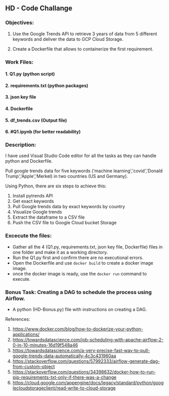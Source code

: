 ## HD - Code Challange

### Objectives:

  1. Use the Google Trends API to retrieve 3 years of data from 5 different keywords and deliver the data to GCP Cloud Storage.

  2. Create a Dockerfile that allows to containerize the first requirement.

### Work Files:

   #### 1. Q1.py (python script)
   #### 2. requirements.txt (python packages) 
   #### 3. json key file
   #### 4. Dockerfile
   #### 5. df_trends.csv (Output file)
   #### 6. #Q1.ipynb (for better readability)

### Description:
I have used Visual Studio Code editor for all the tasks as they can handle python and Dockerfile.

Pull google trends data for five keywords ('machine learning','covid','Donald Trump','Apple','Merkel) in two countries (US and Germany). 

Using Python, there are six steps to achieve this:

  1. Install pytrends API
  2. Get exact keywords
  3. Pull Google trends data by exact keywords by country
  4. Visualize Google trends 
  5. Extract the dataframe to a CSV file
  6. Push the CSV file to Google Cloud bucket Storage 

### Excecute the files:
  - Gather all the 4 (Q1.py, requirements.txt, json key file, Dockerfile) files in one folder and make it as a working directory.
  - Run the Q1.py first and confirm there are no executional errors.
  - Open the Dockerfile and use `docker build` to create a docker image image.
  - once the docker image is ready, use the `docker run` command to execute.
  
### Bonus Task: Creating a DAG to schedule the process using Airflow.
  - A python (HD-Bonus.py) file with instructions on creating a DAG.
  

References:
1. https://www.docker.com/blog/how-to-dockerize-your-python-applications/
2. https://towardsdatascience.com/job-scheduling-with-apache-airflow-2-0-in-10-minutes-16d19f548a46
3. https://towardsdatascience.com/a-very-precise-fast-way-to-pull-google-trends-data-automatically-4c3c431960aa
4. https://stackoverflow.com/questions/57992333/airflow-generate-dag-from-custom-object
5. https://stackoverflow.com/questions/34398632/docker-how-to-run-pip-requirements-txt-only-if-there-was-a-change
6. https://cloud.google.com/appengine/docs/legacy/standard/python/googlecloudstorageclient/read-write-to-cloud-storage

